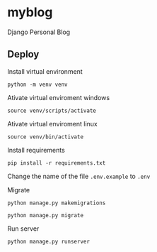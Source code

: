 # myblog
Django Personal Blog


## Deploy

Install virtual environment
```
python -m venv venv
```

Ativate virtual enviroment windows
```
source venv/scripts/activate
```

Ativate virtual enviroment linux
```
source venv/bin/activate
```

Install requirements
```
pip install -r requirements.txt
```

Change the name of the file `.env.example` to `.env`

Migrate
```
python manage.py makemigrations
```
```
python manage.py migrate
```

Run server
```
python manage.py runserver
```